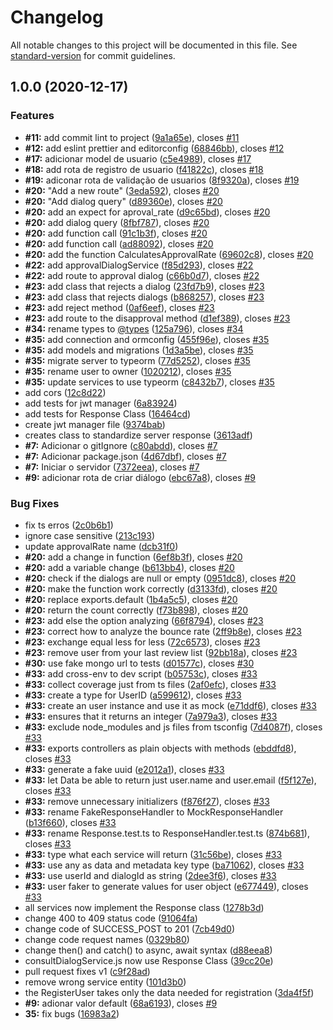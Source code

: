 # Changelog

All notable changes to this project will be documented in this file. See [standard-version](https://github.com/conventional-changelog/standard-version) for commit guidelines.

## 1.0.0 (2020-12-17)


### Features

* **#11:** add commit lint to project ([9a1a65e](https://github.com/barbosamaatheus/english-talking-api/commit/9a1a65e7b11a77291aae8c9e3fdaef9b0499d43d)), closes [#11](https://github.com/barbosamaatheus/english-talking-api/issues/11)
* **#12:** add eslint prettier and editorconfig ([68846bb](https://github.com/barbosamaatheus/english-talking-api/commit/68846bb86512802053da351c1975d48548ac491b)), closes [#12](https://github.com/barbosamaatheus/english-talking-api/issues/12)
* **#17:** adicionar model de usuario ([c5e4989](https://github.com/barbosamaatheus/english-talking-api/commit/c5e49895d19d098fafe67ad8a28eeda4d484715a)), closes [#17](https://github.com/barbosamaatheus/english-talking-api/issues/17)
* **#18:** add rota de registro de usuario ([f41822c](https://github.com/barbosamaatheus/english-talking-api/commit/f41822cecc866829e8d10815ef4b51c184c7e35d)), closes [#18](https://github.com/barbosamaatheus/english-talking-api/issues/18)
* **#19:** adiconar rota de validação de usuarios ([8f9320a](https://github.com/barbosamaatheus/english-talking-api/commit/8f9320aa93a06a687454076a0d22e862fffd3445)), closes [#19](https://github.com/barbosamaatheus/english-talking-api/issues/19)
* **#20:** "Add a new route" ([3eda592](https://github.com/barbosamaatheus/english-talking-api/commit/3eda592e4923db6d6ee67e3056456dc090c66a40)), closes [#20](https://github.com/barbosamaatheus/english-talking-api/issues/20)
* **#20:** "Add dialog query" ([d89360e](https://github.com/barbosamaatheus/english-talking-api/commit/d89360eee7333a9cb140cd36000c4f23acb55241)), closes [#20](https://github.com/barbosamaatheus/english-talking-api/issues/20)
* **#20:** add an expect for aproval_rate ([d9c65bd](https://github.com/barbosamaatheus/english-talking-api/commit/d9c65bd0eebd847594800bb75e0c5c29320900f6)), closes [#20](https://github.com/barbosamaatheus/english-talking-api/issues/20)
* **#20:** add dialog query ([8fbf787](https://github.com/barbosamaatheus/english-talking-api/commit/8fbf787eab10b77057dac107e3fc76409416f069)), closes [#20](https://github.com/barbosamaatheus/english-talking-api/issues/20)
* **#20:** add function call ([91c1b3f](https://github.com/barbosamaatheus/english-talking-api/commit/91c1b3f794413238c70fb5239e6f0f9588a8fede)), closes [#20](https://github.com/barbosamaatheus/english-talking-api/issues/20)
* **#20:** add function call ([ad88092](https://github.com/barbosamaatheus/english-talking-api/commit/ad88092ae604835c174dddf1828054a03119450b)), closes [#20](https://github.com/barbosamaatheus/english-talking-api/issues/20)
* **#20:** add the function CalculatesApprovalRate ([69602c8](https://github.com/barbosamaatheus/english-talking-api/commit/69602c81d50406262964cbd55084730761a84ffd)), closes [#20](https://github.com/barbosamaatheus/english-talking-api/issues/20)
* **#22:** add approvalDialogService ([f85d293](https://github.com/barbosamaatheus/english-talking-api/commit/f85d293645d7f2020a93c8a254a0b7857391b4b8)), closes [#22](https://github.com/barbosamaatheus/english-talking-api/issues/22)
* **#22:** add route to approval dialog ([c66b0d7](https://github.com/barbosamaatheus/english-talking-api/commit/c66b0d79c1d837ce9e37e54360e7b71009c29c2d)), closes [#22](https://github.com/barbosamaatheus/english-talking-api/issues/22)
* **#23:** add class that rejects a dialog ([23fd7b9](https://github.com/barbosamaatheus/english-talking-api/commit/23fd7b9e746d1cda80bbe9506d0fcf084e0df615)), closes [#23](https://github.com/barbosamaatheus/english-talking-api/issues/23)
* **#23:** add class that rejects dialogs ([b868257](https://github.com/barbosamaatheus/english-talking-api/commit/b868257c2f3b253486b47f516e0ab2f3b9e65d0b)), closes [#23](https://github.com/barbosamaatheus/english-talking-api/issues/23)
* **#23:** add reject method ([0af6eef](https://github.com/barbosamaatheus/english-talking-api/commit/0af6eef17b84e13f0dce5e9f7ffcb4aa302aa318)), closes [#23](https://github.com/barbosamaatheus/english-talking-api/issues/23)
* **#23:** add route to the disapproval method ([d1ef389](https://github.com/barbosamaatheus/english-talking-api/commit/d1ef3897b51bd055219c2d94ef4a986a8e76f6c4)), closes [#23](https://github.com/barbosamaatheus/english-talking-api/issues/23)
* **#34:** rename types to [@types](https://github.com/types) ([125a796](https://github.com/barbosamaatheus/english-talking-api/commit/125a796efefea5d8225ee16bf51fc0797e3777cb)), closes [#34](https://github.com/barbosamaatheus/english-talking-api/issues/34)
* **#35:** add connection and ormconfig ([455f96e](https://github.com/barbosamaatheus/english-talking-api/commit/455f96edf6eb8bd70cbf320b8be85572c0fb8fca)), closes [#35](https://github.com/barbosamaatheus/english-talking-api/issues/35)
* **#35:** add models and migrations ([1d3a5be](https://github.com/barbosamaatheus/english-talking-api/commit/1d3a5be3b2b390f22f4326b09fb70bd2cb7af374)), closes [#35](https://github.com/barbosamaatheus/english-talking-api/issues/35)
* **#35:** migrate server to typeorm ([77d5252](https://github.com/barbosamaatheus/english-talking-api/commit/77d5252797cac1759cba2bdb9af3729bba5677dc)), closes [#35](https://github.com/barbosamaatheus/english-talking-api/issues/35)
* **#35:** rename user to owner ([1020212](https://github.com/barbosamaatheus/english-talking-api/commit/1020212fa65f9132eb32ec6fc9415844a451ee78)), closes [#35](https://github.com/barbosamaatheus/english-talking-api/issues/35)
* **#35:** update services to use typeorm ([c8432b7](https://github.com/barbosamaatheus/english-talking-api/commit/c8432b76c9c261aab8d5371fc0235f2a170b9f62)), closes [#35](https://github.com/barbosamaatheus/english-talking-api/issues/35)
* add cors ([12c8d22](https://github.com/barbosamaatheus/english-talking-api/commit/12c8d22cb06d349015de8729b6c96e189a933efc))
* add tests for jwt manager ([6a83924](https://github.com/barbosamaatheus/english-talking-api/commit/6a8392497ee647a47ec3bf3c3fc473f06443de44))
* add tests for Response Class ([16464cd](https://github.com/barbosamaatheus/english-talking-api/commit/16464cd501c758a16ba2bd024e6577742f6569f0))
* create jwt manager file ([9374bab](https://github.com/barbosamaatheus/english-talking-api/commit/9374babb41d6529c9d465a6143861b14914f974c))
* creates class to standardize server response ([3613adf](https://github.com/barbosamaatheus/english-talking-api/commit/3613adfa8a6cb1b88412eec1cad1f36eee21d622))
* **#7:** Adicionar o gitIgnore ([c80abdd](https://github.com/barbosamaatheus/english-talking-api/commit/c80abdd3322c752a627836c7b895d2d30fcec341)), closes [#7](https://github.com/barbosamaatheus/english-talking-api/issues/7)
* **#7:** Adicionar package.json ([4d67dbf](https://github.com/barbosamaatheus/english-talking-api/commit/4d67dbfb35c03a5cc8236167a89e5643542b4683)), closes [#7](https://github.com/barbosamaatheus/english-talking-api/issues/7)
* **#7:** Iniciar o servidor ([7372eea](https://github.com/barbosamaatheus/english-talking-api/commit/7372eeac550b20835f99eb47b0e50277ec3374b5)), closes [#7](https://github.com/barbosamaatheus/english-talking-api/issues/7)
* **#9:** adicionar rota de criar diálogo ([ebc67a8](https://github.com/barbosamaatheus/english-talking-api/commit/ebc67a83e4a0bfd3402d25f2ca46f33a349915e2)), closes [#9](https://github.com/barbosamaatheus/english-talking-api/issues/9)


### Bug Fixes

* fix ts erros ([2c0b6b1](https://github.com/barbosamaatheus/english-talking-api/commit/2c0b6b15efa3c646788e0ce27611643817fac4dd))
* ignore case sensitive ([213c193](https://github.com/barbosamaatheus/english-talking-api/commit/213c193df8b610316c4e4d1f235480fa90dc55b7))
* update approvalRate name ([dcb31f0](https://github.com/barbosamaatheus/english-talking-api/commit/dcb31f0d06e09b5d779f2c7ab94c50f2745cc148))
* **#20:** add a change in function ([6ef8b3f](https://github.com/barbosamaatheus/english-talking-api/commit/6ef8b3f735c1f90106d6fc4c7839a849a7e99643)), closes [#20](https://github.com/barbosamaatheus/english-talking-api/issues/20)
* **#20:** add a variable change ([b613bb4](https://github.com/barbosamaatheus/english-talking-api/commit/b613bb403cd1d0780c5101d91f89f4843522d0f8)), closes [#20](https://github.com/barbosamaatheus/english-talking-api/issues/20)
* **#20:** check if the dialogs are null or empty ([0951dc8](https://github.com/barbosamaatheus/english-talking-api/commit/0951dc812e031fa60fe930a30adb2b8eab04956b)), closes [#20](https://github.com/barbosamaatheus/english-talking-api/issues/20)
* **#20:** make the function work correctly ([d3133fd](https://github.com/barbosamaatheus/english-talking-api/commit/d3133fd24b79e55399477a5db0260cfb3d4373f6)), closes [#20](https://github.com/barbosamaatheus/english-talking-api/issues/20)
* **#20:** replace exports.default ([1b4a5c5](https://github.com/barbosamaatheus/english-talking-api/commit/1b4a5c59733043352fd6ba755784bfeeec8e8d8e)), closes [#20](https://github.com/barbosamaatheus/english-talking-api/issues/20)
* **#20:** return the count correctly ([f73b898](https://github.com/barbosamaatheus/english-talking-api/commit/f73b898ab454ab0806292d7e69caf25e87057755)), closes [#20](https://github.com/barbosamaatheus/english-talking-api/issues/20)
* **#23:** add else the option analyzing ([66f8794](https://github.com/barbosamaatheus/english-talking-api/commit/66f879440e5ce037f6d6764618b2c5c046e22943)), closes [#23](https://github.com/barbosamaatheus/english-talking-api/issues/23)
* **#23:** correct how to analyze the bounce rate ([2ff9b8e](https://github.com/barbosamaatheus/english-talking-api/commit/2ff9b8e2c72ff2e5be5b171ae63c81caa857bcc1)), closes [#23](https://github.com/barbosamaatheus/english-talking-api/issues/23)
* **#23:** exchange equal less for less ([72c6573](https://github.com/barbosamaatheus/english-talking-api/commit/72c6573866b4edd2f42685b287972f83acc2d4de)), closes [#23](https://github.com/barbosamaatheus/english-talking-api/issues/23)
* **#23:** remove user from your last review list ([92bb18a](https://github.com/barbosamaatheus/english-talking-api/commit/92bb18a9bb49bdf059cc6d7f984a337c3a022836)), closes [#23](https://github.com/barbosamaatheus/english-talking-api/issues/23)
* **#30:** use fake mongo url to tests ([d01577c](https://github.com/barbosamaatheus/english-talking-api/commit/d01577c34fb3f867ce7b12ed8b73f8e55c54fb65)), closes [#30](https://github.com/barbosamaatheus/english-talking-api/issues/30)
* **#33:** add cross-env to dev script ([b05753c](https://github.com/barbosamaatheus/english-talking-api/commit/b05753c830dd5a01950b798a2b6b113155cce084)), closes [#33](https://github.com/barbosamaatheus/english-talking-api/issues/33)
* **#33:** collect coverage just from ts files ([2af0efc](https://github.com/barbosamaatheus/english-talking-api/commit/2af0efc90c6ac00a229148e0b13b94e51bc054a3)), closes [#33](https://github.com/barbosamaatheus/english-talking-api/issues/33)
* **#33:** create a type for UserID ([a599612](https://github.com/barbosamaatheus/english-talking-api/commit/a599612fd90a75645c4e0c4ea01a64160890c351)), closes [#33](https://github.com/barbosamaatheus/english-talking-api/issues/33)
* **#33:** create an user instance and use it as mock ([e71ddf6](https://github.com/barbosamaatheus/english-talking-api/commit/e71ddf651904c2fb6edf87fb8be6fe4af56b2f4f)), closes [#33](https://github.com/barbosamaatheus/english-talking-api/issues/33)
* **#33:** ensures that it returns an integer ([7a979a3](https://github.com/barbosamaatheus/english-talking-api/commit/7a979a3016d3aafda31d1b88a15762b30e8b9555)), closes [#33](https://github.com/barbosamaatheus/english-talking-api/issues/33)
* **#33:** exclude node_modules and js files from tsconfig ([7d4087f](https://github.com/barbosamaatheus/english-talking-api/commit/7d4087f9478ec459e1bfb2c0fa0eab747370d73a)), closes [#33](https://github.com/barbosamaatheus/english-talking-api/issues/33)
* **#33:** exports controllers as plain objects with methods ([ebddfd8](https://github.com/barbosamaatheus/english-talking-api/commit/ebddfd8a6cdf5b3f45e2510ac12db3e41a98756e)), closes [#33](https://github.com/barbosamaatheus/english-talking-api/issues/33)
* **#33:** generate a fake uuid ([e2012a1](https://github.com/barbosamaatheus/english-talking-api/commit/e2012a17c22f8595f2276fee6938c140eadfd83b)), closes [#33](https://github.com/barbosamaatheus/english-talking-api/issues/33)
* **#33:** let Data be able to return just user.name and user.email ([f5f127e](https://github.com/barbosamaatheus/english-talking-api/commit/f5f127ea752d68e89c3901214bca733d95bdc3c8)), closes [#33](https://github.com/barbosamaatheus/english-talking-api/issues/33)
* **#33:** remove unnecessary initializers ([f876f27](https://github.com/barbosamaatheus/english-talking-api/commit/f876f276f1a56467acb064088f54c5e88fa0e6e9)), closes [#33](https://github.com/barbosamaatheus/english-talking-api/issues/33)
* **#33:** rename FakeResponseHandler to MockResponseHandler ([b13f660](https://github.com/barbosamaatheus/english-talking-api/commit/b13f66064c30706ce7b11cdf59505e8a6b30e2ff)), closes [#33](https://github.com/barbosamaatheus/english-talking-api/issues/33)
* **#33:** rename Response.test.ts to ResponseHandler.test.ts ([874b681](https://github.com/barbosamaatheus/english-talking-api/commit/874b6815b1f15d9608038e49e2814f0e085024eb)), closes [#33](https://github.com/barbosamaatheus/english-talking-api/issues/33)
* **#33:** type what each service will return ([31c56be](https://github.com/barbosamaatheus/english-talking-api/commit/31c56be9c2de0ac3798f5e49d600142cbd7411e0)), closes [#33](https://github.com/barbosamaatheus/english-talking-api/issues/33)
* **#33:** use any as data and metadata key type ([ba71062](https://github.com/barbosamaatheus/english-talking-api/commit/ba710622aaf0d1af4744d0d16052e930857cb097)), closes [#33](https://github.com/barbosamaatheus/english-talking-api/issues/33)
* **#33:** use userId and dialogId as string ([2dee3f6](https://github.com/barbosamaatheus/english-talking-api/commit/2dee3f6bfc1e3ca35ede71e076123acd17bd44b3)), closes [#33](https://github.com/barbosamaatheus/english-talking-api/issues/33)
* **#33:** user faker to generate values for user object ([e677449](https://github.com/barbosamaatheus/english-talking-api/commit/e677449a40f802ecf7158170d385a16b6e17ff98)), closes [#33](https://github.com/barbosamaatheus/english-talking-api/issues/33)
* all services now implement the Response class ([1278b3d](https://github.com/barbosamaatheus/english-talking-api/commit/1278b3d22cd8cddd24e05b18e038d86518b2a113))
* change 400 to 409 status code ([91064fa](https://github.com/barbosamaatheus/english-talking-api/commit/91064fafbaec4785f70846010ff037e15cd72f77))
* change code of SUCCESS_POST to 201 ([7cb49d0](https://github.com/barbosamaatheus/english-talking-api/commit/7cb49d02b602eeaa255c9a9ff5fb65615f1d347a))
* change code request names ([0329b80](https://github.com/barbosamaatheus/english-talking-api/commit/0329b800c367fdbd843a138ccf4a492ec6cd8c03))
* change then() and catch() to async, await syntax ([d88eea8](https://github.com/barbosamaatheus/english-talking-api/commit/d88eea8c8f5c49f52242874af8c6be844f28250e))
* consultDialogService.js now use Response Class ([39cc20e](https://github.com/barbosamaatheus/english-talking-api/commit/39cc20ed01e86888dd069c6f5223af2f71ff4adc))
* pull request fixes v1 ([c9f28ad](https://github.com/barbosamaatheus/english-talking-api/commit/c9f28ade5266e22b21ff823820469eeb301e3472))
* remove wrong service entity ([101d3b0](https://github.com/barbosamaatheus/english-talking-api/commit/101d3b039159fee84383f705f0eca7128f8bfd29))
* the RegisterUser takes only the data needed for registration ([3da4f5f](https://github.com/barbosamaatheus/english-talking-api/commit/3da4f5fb557164829ade47db0194076cd85958a0))
* **#9:** adionar valor default ([68a6193](https://github.com/barbosamaatheus/english-talking-api/commit/68a6193a9216fabd74d69c75874b6cd6c7321ef3)), closes [#9](https://github.com/barbosamaatheus/english-talking-api/issues/9)
* **35:** fix bugs ([16983a2](https://github.com/barbosamaatheus/english-talking-api/commit/16983a2544b1af9d9751193757e18a606cd37400))
